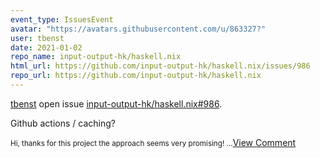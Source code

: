 ```yaml
---
event_type: IssuesEvent
avatar: "https://avatars.githubusercontent.com/u/863327?"
user: tbenst
date: 2021-01-02
repo_name: input-output-hk/haskell.nix
html_url: https://github.com/input-output-hk/haskell.nix/issues/986
repo_url: https://github.com/input-output-hk/haskell.nix
---
```


<a href='https://github.com/tbenst' target='_blank'>tbenst</a> open issue <a href='https://github.com/input-output-hk/haskell.nix/issues/986' target='_blank'>input-output-hk/haskell.nix#986</a>.

<p>Github actions / caching?</p><small>Hi, thanks for this project the approach seems very promising!...</small><a href='https://github.com/input-output-hk/haskell.nix/issues/986' target='_blank'>View Comment</a>